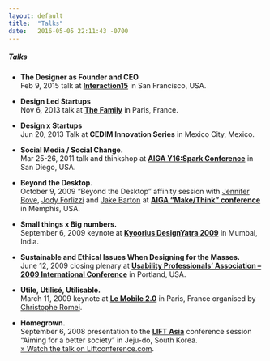 ```yaml
---
layout: default
title:  "Talks"
date:   2016-05-05 22:11:43 -0700
---
```

##### Talks

*   **The Designer as Founder and CEO**  
    Feb 9, 2015 talk at **[Interaction15](http://interaction15.ixda.org/)** in San Francisco, USA.

*   **Design Led Startups**  
    Nov 6, 2013 talk at **[The Family](http://thefamily.co)** in Paris, France.

*   **Design x Startups**  
    Jun 20, 2013 Talk at **CEDIM Innovation Series** in Mexico City, Mexico.

*   **Social Media / Social Change.**  
    Mar 25-26, 2011 talk and thinkshop at **[AIGA Y16:Spark Conference](http://y-conference.com/y16/)** in San Diego, USA.

*   **Beyond the Desktop.**  
    October 9, 2009 “Beyond the Desktop” affinity session with [Jennifer Bove](http://www.kickerstudio.com/team.html), [Jody Forlizzi](http://goodgestreet.com/) and [Jake Barton](http://www.localprojects.net/lpV2/) at **[AIGA “Make/Think” conference](http://designconference2009.aiga.org/)** in Memphis, USA.

*   **Small things x Big numbers.**  
    September 6, 2009 keynote at **[Kyoorius DesignYatra 2009](http://www.designyatra.com/)** in Mumbai, India.

*   **Sustainable and Ethical Issues When Designing for the Masses.**  
    June 12, 2009 closing plenary at **[Usability Professionals’ Association – 2009 International Conference](http://www.usabilityprofessionals.org/conference/2009)** in Portland, USA.

*   **Utile, Utilisé, Utilisable.**  
    March 11, 2009 keynote at **[Le Mobile 2.0](http://www.lemobile20.com/)** in Paris, France organised by [Christophe Romei](http://www.servicesmobiles.fr/).

*   **Homegrown.**  
    September 6, 2008 presentation to the **[LIFT Asia](http://www.liftconference.com/lift-asia-08)** conference session “Aiming for a better society” in Jeju-do, South Korea.  
    [&raquo; Watch the talk on Liftconference.com](http://www.liftconference.com/homegrown-nokia-design-project).

